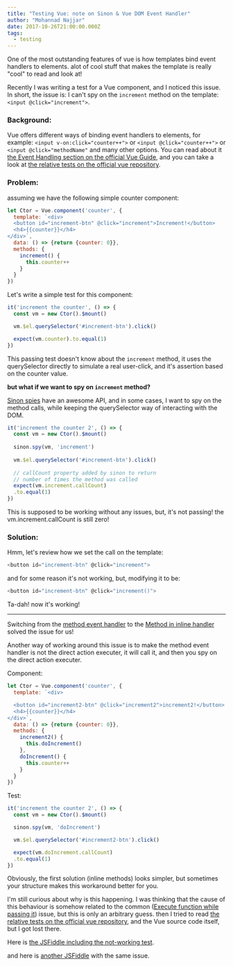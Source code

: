 ```yaml
---
title: "Testing Vue: note on Sinon & Vue DOM Event Handler"
author: "Mohannad Najjar"
date: 2017-10-26T21:00:00.000Z
tags:
  - testing
---
```


One of the most outstanding features of vue is how templates bind event handlers to elements. alot of cool stuff that makes the template is really "cool" to read and look at!

Recently I was writing a test for a Vue component, and I noticed this issue. In short, the issue is: I can't spy on the `increment` method on the template:  `<input @click="increment">`.

### Background:
Vue offers different ways of binding event handlers to elements, for example: `<input v-on:click="counter++">` or `<input @click="counter++">` or `<input @click="methodName"` and many other options. You can read about it [the Event Handling section on the official Vue Guide](https://vuejs.org/v2/guide/events.html), and you can take a look at [the relative tests on the official vue repository](https://github.com/vuejs/vue/blob/v2.5.2/test/unit/modules/compiler/codegen.spec.js).

### Problem:

assuming we have the following simple counter component:
``` js
let Ctor = Vue.component('counter', {
  template: `<div>
  <button id="increment-btn" @click="increment">Increment!</button>
  <h4>{{counter}}</h4>
</div>`,
  data: () => {return {counter: 0}},
  methods: {
    increment() {
      this.counter++
    }
  }
})
```
Let's write a simple test for this component:
``` js
it('increment the counter', () => {
  const vm = new Ctor().$mount()

  vm.$el.querySelector('#increment-btn').click()

  expect(vm.counter).to.equal(1)
})
```
This passing test doesn't know about the `increment` method, it uses the querySelector directly to simulate a real user-click, and it's assertion based on the counter value.

**but what if we want to spy on `increment` method?**

[Sinon spies](http://sinonjs.org/releases/v4.0.1/spies/) have an awesome API, and in some cases, I want to spy on the method calls, while keeping the querySelector way of interacting with the DOM.

``` js
it('increment the counter 2', () => {
  const vm = new Ctor().$mount()
  
  sinon.spy(vm, 'increment')
  
  vm.$el.querySelector('#increment-btn').click()
  
  // callCount property added by sinon to return
  // number of times the method was called
  expect(vm.increment.callCount)
  .to.equal(1)
})

```
This is supposed to be working without any issues, but, it's not passing! the vm.increment.callCount is still zero!

### Solution:
Hmm, let's review how we set the call on the template:
``` js
<button id="increment-btn" @click="increment">
```
and for some reason it's not working, but, modifying it to be:
``` js
<button id="increment-btn" @click="increment()">
```
Ta-dah! now it's working!

----------

Switching from the [method event handler](https://vuejs.org/v2/guide/events.html#Method-Event-Handlers) to the [Method in inline handler](https://vuejs.org/v2/guide/events.html#Methods-in-Inline-Handlers) solved the issue for us!

Another way of working around this issue is to make the method event handler is not the direct action executer, it will call it, and then you spy on the direct action executer.

Component:
``` js
let Ctor = Vue.component('counter', {
  template: `<div>

  <button id="increment2-btn" @click="increment2">increment2!</button>
  <h4>{{counter}}</h4>
</div>`,
  data: () => {return {counter: 0}},
  methods: {
    increment2() {
      this.doIncrement()
    },
    doIncrement() {
      this.counter++
    }
  }
})
```
Test:
``` js
it('increment the counter 2', () => {
  const vm = new Ctor().$mount()

  sinon.spy(vm, 'doIncrement')

  vm.$el.querySelector('#increment2-btn').click()

  expect(vm.doIncrement.callCount)
  .to.equal(1)
})

```

Obviously, the first solution (inline methods) looks simpler, but sometimes your structure makes this workaround better for you.

I'm still curious about why is this happening. I was thinking that the cause of this behaviour is somehow related to the common ([Execute function while passing it](https://stackoverflow.com/questions/13286233/pass-a-javascript-function-as-parameter)) issue, but this is only an arbitrary guess. then I tried to read [the relative tests on the official vue repository](https://github.com/vuejs/vue/blob/v2.5.2/test/unit/modules/compiler/codegen.spec.js), and the Vue source code itself, but I got lost there.

Here is [the JSFiddle including the not-working test](https://jsfiddle.net/mohannadnaj/rn9hr7u6/).

<script async src="//jsfiddle.net/mohannadnaj/rn9hr7u6/embed/"></script>

and here is [another JSFiddle](https://jsfiddle.net/mohannadnaj/yaqgcf3o/) with the same issue.

<script async src="//jsfiddle.net/mohannadnaj/yaqgcf3o/embed/"></script>

